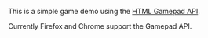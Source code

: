 This is a simple game demo using the [HTML Gamepad API].

Currently Firefox and Chrome support the Gamepad API.


[HTML Gamepad API]: https://dvcs.w3.org/hg/gamepad/raw-file/default/gamepad.html
